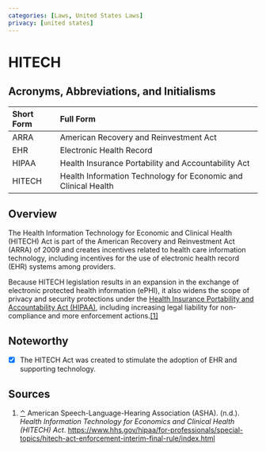 ```yaml
---
categories: [Laws, United States Laws]
privacy: [united states]
---
```


# HITECH

## Acronyms, Abbreviations, and Initialisms

Short Form | Full Form
:--- | :---
ARRA | American Recovery and Reinvestment Act
EHR | Electronic Health Record
HIPAA | Health Insurance Portability and Accountability Act
HITECH | Health Information Technology for Economic and Clinical Health

## Overview

<span id="rev1"></span>The Health Information Technology for Economic and Clinical Health (HITECH) Act is part of the American Recovery and Reinvestment Act (ARRA) of 2009 and creates incentives related to health care information technology, including incentives for the use of electronic health record (EHR) systems among providers.

Because HITECH legislation results in an expansion in the exchange of electronic protected health information (ePHI), it also widens the scope of privacy and security protections under the [Health Insurance Portability and Accountability Act (HIPAA)](/laws/hipaa.md), including increasing legal liability for non-compliance and more enforcement actions.[[1]](#ref1)

## Noteworthy

- [x] The HITECH Act was created to stimulate the adoption of EHR and supporting technology.

## Sources

1. <span id="ref1"></span>[⌃](#rev1) American Speech-Language-Hearing Association (ASHA). (n.d.). *Health Information Technology for Economics and Clinical Health (HITECH) Act*. https://www.hhs.gov/hipaa/for-professionals/special-topics/hitech-act-enforcement-interim-final-rule/index.html